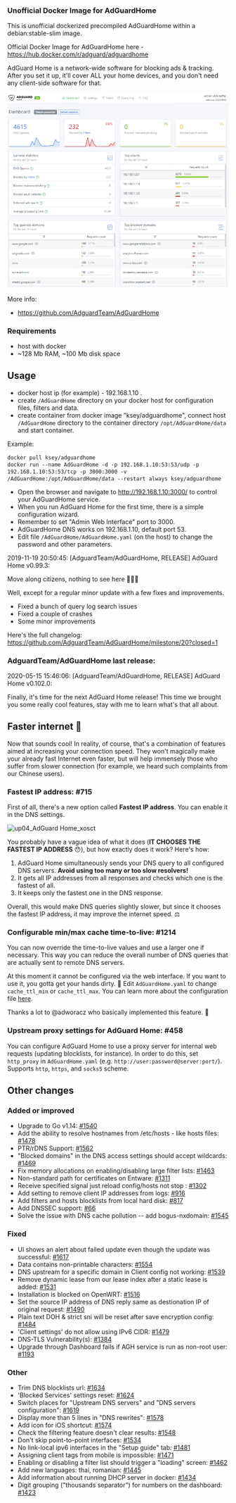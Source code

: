 ### Unofficial Docker Image for AdGuardHome
This is unofficial dockerized precompiled AdGuardHome within a debian:stable-slim image.

Official Docker Image for AdGuardHome here - https://hub.docker.com/r/adguard/adguardhome

AdGuard Home is a network-wide software for blocking ads & tracking. After you set it up, it'll cover ALL your home devices, and you don't need any client-side software for that.

![AdGuardHome](https://raw.githubusercontent.com/MrKsey/AdGuardHome/master/adh.PNG)

More info:
- https://github.com/AdguardTeam/AdGuardHome

### Requirements

* host with docker
* ~128 Mb RAM, ~100 Mb disk space 

## Usage

* docker host ip (for example) - 192.168.1.10 .
* create ```/AdGuardHome``` directory on your docker host for configuration files, filters and data.
* create container from docker image "ksey/adguardhome", connect host ```/AdGuardHome``` directory to the container directory ```/opt/AdGuardHome/data``` and start container.

Example:
```
docker pull ksey/adguardhome
docker run --name AdGuardHome -d -p 192.168.1.10:53:53/udp -p 192.168.1.10:53:53/tcp -p 3000:3000 -v /AdGuardHome:/opt/AdGuardHome/data --restart always ksey/adguardhome
```

* Open the browser and navigate to http://192.168.1.10:3000/ to control your AdGuardHome service.
* When you run AdGuard Home for the first time, there is a simple configuration wizard.
* Remember to set "Admin Web Interface" port to 3000.
* AdGuardHome DNS works on 192.168.1.10, default port 53.
* Edit file ```/AdGuardHome/AdGuardHome.yaml``` (on the host) to change the password and other parameters.



























































































































2019-11-19 20:50:45: [AdguardTeam/AdGuardHome, RELEASE] AdGuard Home v0.99.3:

Move along citizens, nothing to see here 👮‍♂️🤚

Well, except for a regular minor update with a few fixes and improvements.

* Fixed a bunch of query log search issues
* Fixed a couple of crashes
* Some minor improvements

Here's the full changelog:
https://github.com/AdguardTeam/AdGuardHome/milestone/20?closed=1






























































































































### AdguardTeam/AdGuardHome last release:
2020-05-15 15:46:06: [AdguardTeam/AdGuardHome, RELEASE] AdGuard Home v0.102.0:

Finally, it's time for the next AdGuard Home release! This time we brought you some really cool features, stay with me to learn what's that all about.

## Faster internet 🚄

Now that sounds cool! In reality, of course, that's a combination of features aimed at increasing your connection speed. They won't magically make your already fast Internet even faster, but will help immensely those who suffer from slower connection (for example, we heard such complaints from our Chinese users).

### Fastest IP address: #715

First of all, there's a new option called **Fastest IP address**. You can enable it in the DNS settings.

<img width="681" alt="up04_AdGuard Home_xosct" src="https://user-images.githubusercontent.com/5947035/82048151-c1f07200-96bc-11ea-961b-a3326cb50510.png">

You probably have a vague idea of what it does (**IT CHOOSES THE FASTEST IP ADDRESS** 😯), but how exactly does it work? Here's how:

1. AdGuard Home simultaneously sends your DNS query to all configured DNS servers. **Avoid using too many or too slow resolvers!**
2. It gets all IP addresses from all responses and checks which one is the fastest of all.
3. It keeps only the fastest one in the DNS response.

Overall, this would make DNS queries slightly slower, but since it chooses the fastest IP address, it may improve the internet speed. ⚖️

### Configurable min/max cache time-to-live: #1214 

You can now override the time-to-live values and use a larger one if necessary. This way you can reduce the overall number of DNS queries that are actually sent to remote DNS servers. 

At this moment it cannot be configured via the web interface. If you want to use it, you gotta get your hands dirty. 👷 Edit `AdGuardHome.yaml` to change `cache_ttl_min` or `cache_ttl_max`. You can learn more about the configuration file [here](https://github.com/AdguardTeam/AdGuardHome/wiki/Configuration#configuration-file). 

Thanks a lot to @adworacz who basically implemented this feature. 🙏

### Upstream proxy settings for AdGuard Home: #458

You can configure AdGuard Home to use a proxy server for internal web requests (updating blocklists, for instance). In order to do this, set `http_proxy` in `AdGuardHome.yaml` (e.g. `http://user:password@server:port/`). Supports `http`, `https`, and `socks5` scheme.

## Other changes

### Added or improved

* Upgrade to Go v1.14: [#1540](https://github.com/AdguardTeam/AdGuardHome/issues/1540)
* Add the ability to resolve hostnames from /etc/hosts - like hosts files: [#1478](https://github.com/AdguardTeam/AdGuardHome/issues/1478)
* PTR/rDNS Support: [#1562](https://github.com/AdguardTeam/AdGuardHome/issues/1562)
* "Blocked domains" in the DNS access settings should accept wildcards: [#1469](https://github.com/AdguardTeam/AdGuardHome/issues/1469)
* Fix memory allocations on enabling/disabling large filter lists: [#1463](https://github.com/AdguardTeam/AdGuardHome/issues/1463)
* Non-standard path for certificates on Entware: [#1311](https://github.com/AdguardTeam/AdGuardHome/issues/1311)
* Receive specified signal just reload config/hosts not stop : [#1302](https://github.com/AdguardTeam/AdGuardHome/issues/1302)
* Add setting to remove client IP addresses from logs: [#916](https://github.com/AdguardTeam/AdGuardHome/issues/916)
* Add filters and hosts blocklists from local hard disk: [#817](https://github.com/AdguardTeam/AdGuardHome/issues/817)
* Add DNSSEC support: [#66](https://github.com/AdguardTeam/AdGuardHome/issues/66)
* Solve the issue with DNS cache pollution -- add bogus-nxdomain: [#1545](https://github.com/AdguardTeam/AdGuardHome/issues/1545)

### Fixed

* UI shows an alert about failed update even though the update was successful: [#1617](https://github.com/AdguardTeam/AdGuardHome/issues/1617)
* Data contains non-printable characters: [#1554](https://github.com/AdguardTeam/AdGuardHome/issues/1554)
* DNS upstream for a specific domain in Client config not working: [#1539](https://github.com/AdguardTeam/AdGuardHome/issues/1539)
* Remove dynamic lease from our lease index after a static lease is added: [#1531](https://github.com/AdguardTeam/AdGuardHome/issues/1531)
* Installation is blocked on OpenWRT: [#1516](https://github.com/AdguardTeam/AdGuardHome/issues/1516)
* Set the source IP address of DNS reply same as destionation IP of original request: [#1490](https://github.com/AdguardTeam/AdGuardHome/issues/1490)
* Plain text DOH & strict sni will be reset after save encryption config: [#1484](https://github.com/AdguardTeam/AdGuardHome/issues/1484)
* 'Client settings' do not allow using IPv6 CIDR: [#1479](https://github.com/AdguardTeam/AdGuardHome/issues/1479)
* DNS-TLS Vulnerability(s): [#1384](https://github.com/AdguardTeam/AdGuardHome/issues/1384)
* Upgrade through Dashboard fails if AGH service is run as non-root user: [#1193](https://github.com/AdguardTeam/AdGuardHome/issues/1193)

### Other

* Trim DNS blocklists url: [#1634](https://github.com/AdguardTeam/AdGuardHome/issues/1634)
* 'Blocked Services' settings reset: [#1624](https://github.com/AdguardTeam/AdGuardHome/issues/1624)
* Switch places for "Upstream DNS servers" and "DNS servers configuration": [#1619](https://github.com/AdguardTeam/AdGuardHome/issues/1619)
* Display more than 5 lines in "DNS rewrites": [#1578](https://github.com/AdguardTeam/AdGuardHome/issues/1578)
* Add icon for iOS shortcut: [#1574](https://github.com/AdguardTeam/AdGuardHome/issues/1574)
* Check the filtering feature doesn't clear results: [#1548](https://github.com/AdguardTeam/AdGuardHome/issues/1548)
* Don't skip point-to-point interfaces: [#1534](https://github.com/AdguardTeam/AdGuardHome/issues/1534)
* No link-local ipv6 interfaces in the "Setup guide" tab: [#1481](https://github.com/AdguardTeam/AdGuardHome/issues/1481)
* Assigning client tags from mobile is impossible: [#1471](https://github.com/AdguardTeam/AdGuardHome/issues/1471)
* Enabling or disabling a filter list should trigger a "loading" screen: [#1462](https://github.com/AdguardTeam/AdGuardHome/issues/1462)
* Add new languages: thai, romanian: [#1445](https://github.com/AdguardTeam/AdGuardHome/issues/1445)
* Add information about running DHCP server in docker: [#1434](https://github.com/AdguardTeam/AdGuardHome/issues/1434)
* Digit grouping ("thousands separator") for numbers on the dashboard: [#1423](https://github.com/AdguardTeam/AdGuardHome/issues/1423)
